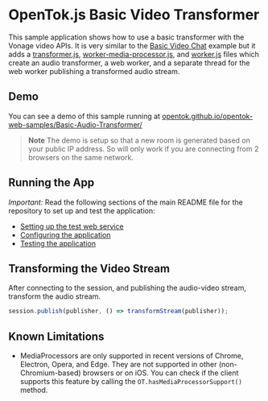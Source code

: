 OpenTok.js Basic Video Transformer
=======================

This sample application shows how to use a basic transformer with the Vonage
video APIs. It is very similar to the [Basic Video Chat](../Basic%20Video%20Chat/) example but it adds a [transformer.js](./js/transformer.js), [worker-media-processor.js](./js/worker-media-processor.js), and [worker.js](./js/worker.js) files which create an audio transformer, a web worker, and a separate thread for the web worker publishing a transformed audio stream.

## Demo

You can see a demo of this sample running at [opentok.github.io/opentok-web-samples/Basic-Audio-Transformer/](https://opentok.github.io/opentok-web-samples/Basic-Audio-Transformer/)

> **Note** The demo is setup so that a new room is generated based on your public IP address. So will only work if you are connecting from 2 browsers on the same network.

## Running the App

*Important:* Read the following sections of the main README file for the repository to set up
and test the application:

* [Setting up the test web service](../README.md#setting-up-the-test-web-service)
* [Configuring the application](../README.md#configuring-the-application)
* [Testing the application](../README.md#testing-the-application)

## Transforming the Video Stream

After connecting to the session, and publishing the audio-video stream, transform the audio stream.
```javascript
session.publish(publisher, () => transformStream(publisher));
```

## Known Limitations
 * MediaProcessors are only supported in recent versions of Chrome, Electron, Opera, and Edge. They are not supported in other (non-Chromium-based) browsers or on iOS. You can check if the client supports this feature by calling the `OT.hasMediaProcessorSupport()` method.

